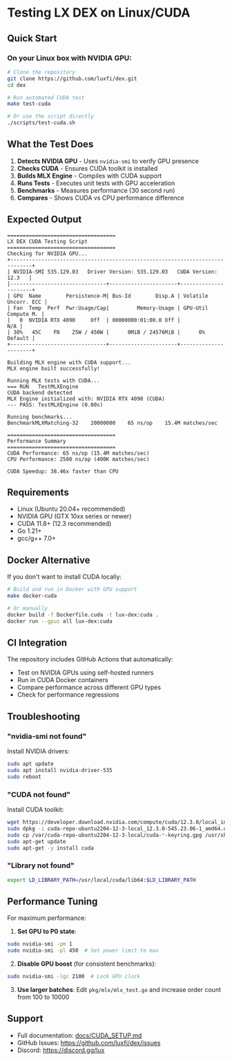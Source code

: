 # Testing LX DEX on Linux/CUDA

## Quick Start

### On your Linux box with NVIDIA GPU:

```bash
# Clone the repository
git clone https://github.com/luxfi/dex.git
cd dex

# Run automated CUDA test
make test-cuda

# Or use the script directly
./scripts/test-cuda.sh
```

## What the Test Does

1. **Detects NVIDIA GPU** - Uses `nvidia-smi` to verify GPU presence
2. **Checks CUDA** - Ensures CUDA toolkit is installed
3. **Builds MLX Engine** - Compiles with CUDA support
4. **Runs Tests** - Executes unit tests with GPU acceleration
5. **Benchmarks** - Measures performance (30 second run)
6. **Compares** - Shows CUDA vs CPU performance difference

## Expected Output

```
===================================
LX DEX CUDA Testing Script
===================================
Checking for NVIDIA GPU...
+-----------------------------------------------------------------------------+
| NVIDIA-SMI 535.129.03   Driver Version: 535.129.03   CUDA Version: 12.3   |
|-------------------------------+----------------------+----------------------+
| GPU  Name        Persistence-M| Bus-Id        Disp.A | Volatile Uncorr. ECC |
| Fan  Temp  Perf  Pwr:Usage/Cap|         Memory-Usage | GPU-Util  Compute M. |
|   0  NVIDIA RTX 4090     Off  | 00000000:01:00.0 Off |                  N/A |
| 30%   45C    P8    25W / 450W |      0MiB / 24576MiB |      0%      Default |
+-------------------------------+----------------------+----------------------+

Building MLX engine with CUDA support...
MLX engine built successfully!

Running MLX tests with CUDA...
=== RUN   TestMLXEngine
CUDA backend detected
MLX Engine initialized with: NVIDIA RTX 4090 (CUDA)
--- PASS: TestMLXEngine (0.00s)

Running benchmarks...
BenchmarkMLXMatching-32    20000000    65 ns/op    15.4M matches/sec

===================================
Performance Summary
===================================
CUDA Performance: 65 ns/op (15.4M matches/sec)
CPU Performance: 2500 ns/op (400K matches/sec)

CUDA Speedup: 38.46x faster than CPU
```

## Requirements

- Linux (Ubuntu 20.04+ recommended)
- NVIDIA GPU (GTX 10xx series or newer)
- CUDA 11.8+ (12.3 recommended)
- Go 1.21+
- gcc/g++ 7.0+

## Docker Alternative

If you don't want to install CUDA locally:

```bash
# Build and run in Docker with GPU support
make docker-cuda

# Or manually
docker build -f Dockerfile.cuda -t lux-dex:cuda .
docker run --gpus all lux-dex:cuda
```

## CI Integration

The repository includes GitHub Actions that automatically:
- Test on NVIDIA GPUs using self-hosted runners
- Run in CUDA Docker containers
- Compare performance across different GPU types
- Check for performance regressions

## Troubleshooting

### "nvidia-smi not found"
Install NVIDIA drivers:
```bash
sudo apt update
sudo apt install nvidia-driver-535
sudo reboot
```

### "CUDA not found"
Install CUDA toolkit:
```bash
wget https://developer.download.nvidia.com/compute/cuda/12.3.0/local_installers/cuda-repo-ubuntu2204-12-3-local_12.3.0-545.23.06-1_amd64.deb
sudo dpkg -i cuda-repo-ubuntu2204-12-3-local_12.3.0-545.23.06-1_amd64.deb
sudo cp /var/cuda-repo-ubuntu2204-12-3-local/cuda-*-keyring.gpg /usr/share/keyrings/
sudo apt-get update
sudo apt-get -y install cuda
```

### "Library not found"
```bash
export LD_LIBRARY_PATH=/usr/local/cuda/lib64:$LD_LIBRARY_PATH
```

## Performance Tuning

For maximum performance:

1. **Set GPU to P0 state**:
```bash
sudo nvidia-smi -pm 1
sudo nvidia-smi -pl 450  # Set power limit to max
```

2. **Disable GPU boost** (for consistent benchmarks):
```bash
sudo nvidia-smi -lgc 2100  # Lock GPU clock
```

3. **Use larger batches**:
Edit `pkg/mlx/mlx_test.go` and increase order count from 100 to 10000

## Support

- Full documentation: [docs/CUDA_SETUP.md](docs/CUDA_SETUP.md)
- GitHub Issues: https://github.com/luxfi/dex/issues
- Discord: https://discord.gg/lux